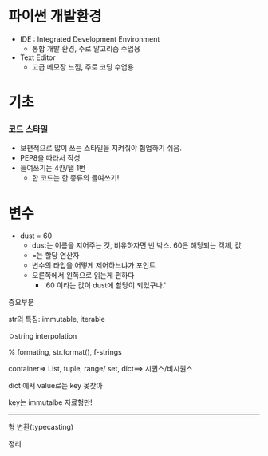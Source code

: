 # 파이썬 개발환경

- IDE : Integrated Development Environment
  - 통합 개발 환경, 주로 알고리즘 수업용
- Text Editor
  - 고급 메모장 느낌, 주로 코딩 수업용



# 기초

### 코드 스타일

- 보편적으로 많이 쓰는 스타일을 지켜줘야 협업하기 쉬움.
- PEP8을 따라서 작성
- 들여쓰기는 4칸/탭 1번
  - 한 코드는 한 종류의 들여쓰기!



# 변수

- dust = 60
  - dust는 이름을 지어주는 것, 비유하자면 빈 박스. 60은 해당되는 객체, 값
  - =는 할당 연산자
  - 변수의 타입을 어떻게 제어하느냐가 포인트
  - 오른쪽에서 왼쪽으로 읽는게 편하다
    - '60 이라는 값이 dust에 할당이 되었구나.'



중요부분

str의 특징: immutable, iterable

ㅇstring interpolation

% formating, str.format(), f-strings

container=> List, tuple, range/ set, dict==> 시퀀스/비시퀀스



dict 에서 value로는 key 못찾아

key는 immutalbe 자료형만!



---

형 변환(typecasting)





정리

